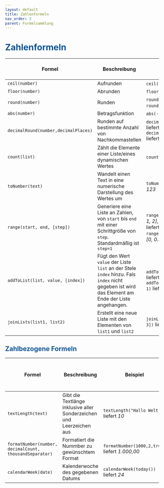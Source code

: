 ```yaml
---
layout: default
title: Zahlenformeln
nav_order: 3
parent: Formelsammlung
---
```


# <span style="color:#0b5394">**Zahlenformeln**</span>


| Formel | Beschreibung | Beispiel | Einzugebene Werte (Werte in den Klammern) | Gelieferter Ergebnistyp | 
|------|------|------|------|----|
| `ceil(number)` | Aufrunden | `ceil(3.1)` liefert *4* | 1. Wert: Zahl | Zahl |
| `floor(number)` | Abrunden | `floor(3.9)` liefert *3* | 1. Wert: Zahl | Zahl |	
| `round(number)` | Runden | `round(3.499)` liefert *3*, `round(3.511)` liefert 4 | 1. Wert: Zahl | Zahl |
| `abs(number)` | Betragsfunktion | `abs(-4)` liefert *4* | 1. Wert: Zahl | Zahl |
|`decimalRound(number,decimalPlaces)` | Runden auf bestimmte Anzahl von Nachkommastellen | `decimalRound(3.1789,2)` liefert *3.19*, `decimalRound(3.2911,3)` liefert *3.291* | 1. Wert: Zahl, 2. Wert: Zahl | Zahl | 
| `count(list)` | Zählt die Elemente einer Liste/eines dynamischen Wertes | `count([1,2,4])` liefert *3* | 1. Wert: Liste/dynamischer Wert | Zahl |
| `toNumber(text)` | Wandelt einen Text in eine numerische Darstellung des Wertes um | `toNumber("123")` liefert *123* | 1. Wert: Text, welcher eine Zahl darstellt | Zahl |
| `range(start, end, [step])` | Generiere eine Liste an Zahlen, von `start` bis `end` mit einer Schrittgröße von `step`. Standardmäßig ist `step=1` | `range(0, 2)` liefert *[0, 1, 2]*, `range(2, 0)` liefert *[2, 1, 0]*, `range(0, 1, 0.3)` liefert *[0, 0.3, 0.6, 0.9]* | 1. Wert: Zahl, 2. Wert: Zahl, 3. Wert: optional, Zahl  | Liste von Zahlen |
| `addToList(list, value, [index])` | Fügt den Wert `value` der Liste `list` an der Stele `index` hinzu. Fals `index` nicht gegeben ist wird das Element am Ende der Liste angehangen. | `addToList([0, 1], 2)` liefert *[0, 1, 2]*, `addToList([0, 1], 2, 1)` liefert *[0, 2, 1]* | 1. Wert: Liste, 2. Wert: dynamisch, 3. Wert: optional, Zahl | Liste |
| `joinLists(list1, list2)` | Erstellt eine neue Liste mit den Elementen von `list1` und `list2` | `joinLists([0, 1], [2, 3])` liefert *[0, 1, 2, 3]* | 1. Wert: Liste, 2. Wert: Liste | Liste |

## <span style="color:#0b5394">**Zahlbezogene Formeln**</span>

| Formel | Beschreibung | Beispiel | Einzugebene Werte (Werte in den Klammern) | Gelieferter Ergebnistyp | 
|------|------|------|------|----|
| `textLength(text)` | Gibt die Textlänge inklusive aller Sonderzeichen und Leerzeichen aus | `textLength("Hallo Welt")` liefert *10* | 1. Wert: Text | Zahl |
| `formatNumber(number, decimalCount, thousandSeparator)` | Formatiert die Nummber zu gewünschtem Format | `formatNumber(1000,2,true)` liefert *1.000,00* | 1. Wert: Zahl, 2. Wert: Zahl, 3. Wert: Ja/Nein | Text |
| `calendarWeek(date)` | Kalenderwoche des gegebenen Datums | `calendarWeek(today())` liefert *24* | 1. Wert: Datum | Zahl |